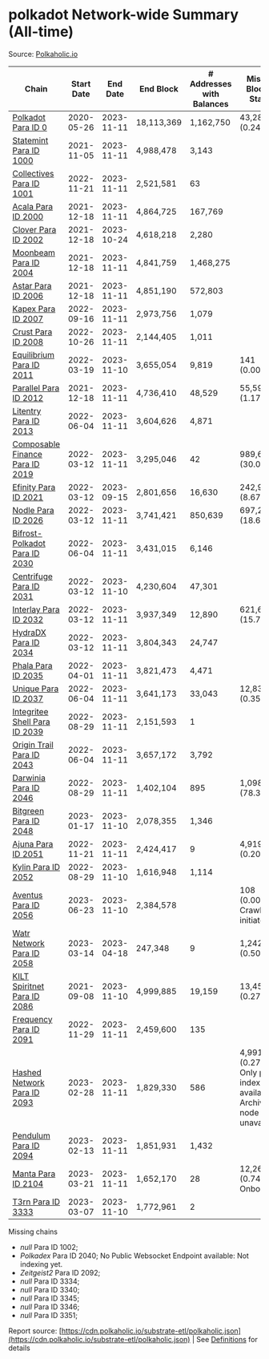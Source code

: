 # polkadot Network-wide Summary (All-time)

Source: [Polkaholic.io](https://polkaholic.io)


| Chain            | Start Date | End Date | End Block | # Addresses with Balances | Missing Blocks / Status |
| ---------------- | ---------- | ---------| --------- | ------------------------- | ----------------------- |
| [Polkadot Para ID 0](/polkadot/0-polkadot) | 2020-05-26 | 2023-11-11 | 18,113,369 |  1,162,750 | 43,280 (0.24%)  |
| [Statemint Para ID 1000](/polkadot/1000-statemint) | 2021-11-05 | 2023-11-11 | 4,988,478 |  3,143 |    |
| [Collectives Para ID 1001](/polkadot/1001-collectives) | 2022-11-21 | 2023-11-11 | 2,521,581 |  63 |    |
| [Acala Para ID 2000](/polkadot/2000-acala) | 2021-12-18 | 2023-11-11 | 4,864,725 |  167,769 |    |
| [Clover Para ID 2002](/polkadot/2002-clover) | 2021-12-18 | 2023-10-24 | 4,618,218 |  2,280 |    |
| [Moonbeam Para ID 2004](/polkadot/2004-moonbeam) | 2021-12-18 | 2023-11-11 | 4,841,759 |  1,468,275 |    |
| [Astar Para ID 2006](/polkadot/2006-astar) | 2021-12-18 | 2023-11-11 | 4,851,190 |  572,803 |    |
| [Kapex Para ID 2007](/polkadot/2007-kapex) | 2022-09-16 | 2023-11-11 | 2,973,756 |  1,079 |    |
| [Crust Para ID 2008](/polkadot/2008-crust) | 2022-10-26 | 2023-11-11 | 2,144,405 |  1,011 |    |
| [Equilibrium Para ID 2011](/polkadot/2011-equilibrium) | 2022-03-19 | 2023-11-10 | 3,655,054 |  9,819 | 141 (0.00%)  |
| [Parallel Para ID 2012](/polkadot/2012-parallel) | 2021-12-18 | 2023-11-11 | 4,736,410 |  48,529 | 55,597 (1.17%)  |
| [Litentry Para ID 2013](/polkadot/2013-litentry) | 2022-06-04 | 2023-11-11 | 3,604,626 |  4,871 |    |
| [Composable Finance Para ID 2019](/polkadot/2019-composable) | 2022-03-12 | 2023-11-11 | 3,295,046 |  42 | 989,634 (30.03%)  |
| [Efinity Para ID 2021](/polkadot/2021-efinity) | 2022-03-12 | 2023-09-15 | 2,801,656 |  16,630 | 242,949 (8.67%)  |
| [Nodle Para ID 2026](/polkadot/2026-nodle) | 2022-03-12 | 2023-11-11 | 3,741,421 |  850,639 | 697,249 (18.64%)  |
| [Bifrost-Polkadot Para ID 2030](/polkadot/2030-bifrost-dot) | 2022-06-04 | 2023-11-11 | 3,431,015 |  6,146 |    |
| [Centrifuge Para ID 2031](/polkadot/2031-centrifuge) | 2022-03-12 | 2023-11-10 | 4,230,604 |  47,301 |    |
| [Interlay Para ID 2032](/polkadot/2032-interlay) | 2022-03-12 | 2023-11-11 | 3,937,349 |  12,890 | 621,626 (15.79%)  |
| [HydraDX Para ID 2034](/polkadot/2034-hydradx) | 2022-03-12 | 2023-11-11 | 3,804,343 |  24,747 |    |
| [Phala Para ID 2035](/polkadot/2035-phala) | 2022-04-01 | 2023-11-11 | 3,821,473 |  4,471 |    |
| [Unique Para ID 2037](/polkadot/2037-unique) | 2022-06-04 | 2023-11-11 | 3,641,173 |  33,043 | 12,839 (0.35%)  |
| [Integritee Shell Para ID 2039](/polkadot/2039-integritee-shell) | 2022-08-29 | 2023-11-11 | 2,151,593 |  1 |    |
| [Origin Trail Para ID 2043](/polkadot/2043-origintrail) | 2022-06-04 | 2023-11-11 | 3,657,172 |  3,792 |    |
| [Darwinia Para ID 2046](/polkadot/2046-darwinia) | 2022-08-29 | 2023-11-11 | 1,402,104 |  895 | 1,098,047 (78.31%)  |
| [Bitgreen Para ID 2048](/polkadot/2048-bitgreen) | 2023-01-17 | 2023-11-10 | 2,078,355 |  1,346 |    |
| [Ajuna Para ID 2051](/polkadot/2051-ajuna) | 2022-11-21 | 2023-11-11 | 2,424,417 |  9 | 4,919 (0.20%)  |
| [Kylin Para ID 2052](/polkadot/2052-kylin) | 2022-08-29 | 2023-11-10 | 1,616,948 |  1,114 |    |
| [Aventus Para ID 2056](/polkadot/2056-aventus) | 2023-06-23 | 2023-11-10 | 2,384,578 |   | 108 (0.00%) Crawling initiated |
| [Watr Network Para ID 2058](/polkadot/2058-watr) | 2023-03-14 | 2023-04-18 | 247,348 |  9 | 1,242 (0.50%)  |
| [KILT Spiritnet Para ID 2086](/polkadot/2086-kilt) | 2021-09-08 | 2023-11-10 | 4,999,885 |  19,159 | 13,454 (0.27%)  |
| [Frequency Para ID 2091](/polkadot/2091-frequency) | 2022-11-29 | 2023-11-11 | 2,459,600 |  135 |    |
| [Hashed Network Para ID 2093](/polkadot/2093-hashed) | 2023-02-28 | 2023-11-11 | 1,829,330 |  586 | 4,991 (0.27%) Only partial index available: Archive node unavailable |
| [Pendulum Para ID 2094](/polkadot/2094-pendulum) | 2023-02-13 | 2023-11-11 | 1,851,931 |  1,432 |    |
| [Manta Para ID 2104](/polkadot/2104-manta) | 2023-03-21 | 2023-11-11 | 1,652,170 |  28 | 12,262 (0.74%) Onboarding |
| [T3rn Para ID 3333](/polkadot/3333-t3rn) | 2023-03-07 | 2023-11-10 | 1,772,961 |  2 |    |

Missing chains


* *null* Para ID 1002; 
* *Polkadex* Para ID 2040; No Public Websocket Endpoint available: Not indexing yet.
* *Zeitgeist2* Para ID 2092; 
* *null* Para ID 3334; 
* *null* Para ID 3340; 
* *null* Para ID 3345; 
* *null* Para ID 3346; 
* *null* Para ID 3351; 

Report source: [https://cdn.polkaholic.io/substrate-etl/polkaholic.json](https://cdn.polkaholic.io/substrate-etl/polkaholic.json) | See [Definitions](/DEFINITIONS.md) for details
